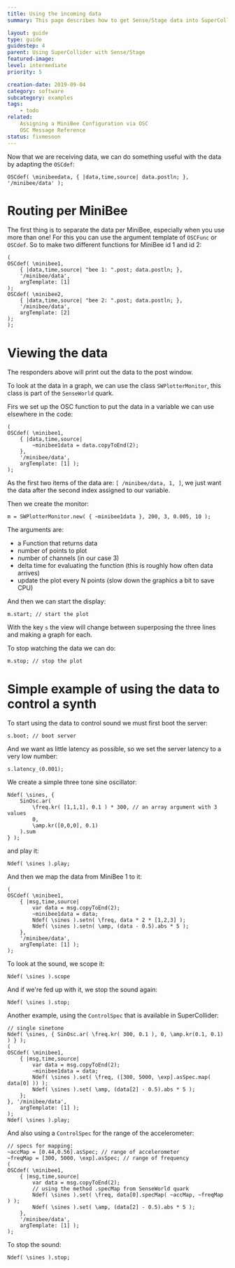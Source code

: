```yaml
---
title: Using the incoming data
summary: This page describes how to get Sense/Stage data into SuperCollider

layout: guide
type: guide
guidestep: 4
parent: Using SuperCollider with Sense/Stage
featured-image:
level: intermediate
priority: 5

creation-date: 2019-09-04
category: software
subcategory: examples
tags:
    - todo
related:
    Assigning a MiniBee Configuration via OSC
    OSC Message Reference
status: fixmesoon
---
```



Now that we are receiving data, we can do something useful with the data by adapting the `OSCdef`:

```
OSCdef( \minibeedata, { |data,time,source| data.postln; }, '/minibee/data' );
```

# Routing per MiniBee

The first thing is to separate the data per MiniBee, especially when you use more than one! For this you can use the argument template of `OSCFunc` or `OSCdef`. So to make two different functions for MiniBee id 1 and id 2:

```
(
OSCdef( \minibee1,
    { |data,time,source| "bee 1: ".post; data.postln; },
    '/minibee/data',
    argTemplate: [1]
);
OSCdef( \minibee2,
    { |data,time,source| "bee 2: ".post; data.postln; },
    '/minibee/data',
    argTemplate: [2]
);
);

```

# Viewing the data

The responders above will print out the data to the post window.

To look at the data in a graph, we can use the class `SWPlotterMonitor`, this class is part of the `SenseWorld` quark.

Firs we set up the OSC function to put the data in a variable we can use elsewhere in the code:

```
(
OSCdef( \minibee1,
    { |data,time,source| 
        ~minibee1data = data.copyToEnd(2);
    },
    '/minibee/data',
    argTemplate: [1] );
);
```

As the first two items of the data are: `[ /minibee/data, 1, ]`, we just want the data after the second index assigned to our variable.

Then we create the monitor:
```
m = SWPlotterMonitor.new( { ~minibee1data }, 200, 3, 0.005, 10 );

```
The arguments are:

* a Function that returns data
* number of points to plot
* number of channels (in our case 3)
* delta time for evaluating the function (this is roughly how often data arrives)
* update the plot every N points (slow down the graphics a bit to save CPU)

And then we can start the display:

```
m.start; // start the plot
```

With the key `s` the view will change between superposing the three lines and making a graph for each.

<!-- **add screenshots** -->

To stop watching the data we can do:

```
m.stop; // stop the plot
```



# Simple example of using the data to control a synth

To start using the data to control sound we must first boot the server:

```
s.boot; // boot server
```

And we want as little latency as possible, so we set the server latency to a very low number:
```
s.latency_(0.001);
```

We create a simple three tone sine oscillator:

```
Ndef( \sines, { 
    SinOsc.ar( 
        \freq.kr( [1,1,1], 0.1 ) * 300, // an array argument with 3 values
        0, 
        \amp.kr([0,0,0], 0.1) 
    ).sum 
} );
```

and play it:

```
Ndef( \sines ).play;
```

And then we map the data from MiniBee 1 to it:

```
(
OSCdef( \minibee1,
    { |msg,time,source| 
        var data = msg.copyToEnd(2);
        ~minibee1data = data;
		Ndef( \sines ).setn( \freq, data * 2 * [1,2,3] );
		Ndef( \sines ).setn( \amp, (data - 0.5).abs * 5 );        
    },
    '/minibee/data',
    argTemplate: [1] );
);
```

To look at the sound, we scope it:
```
Ndef( \sines ).scope
```

And if we're fed up with it, we stop the sound again:
```
Ndef( \sines ).stop;
```

Another example, using the `ControlSpec` that is available in SuperCollider:

```
// single sinetone
Ndef( \sines, { SinOsc.ar( \freq.kr( 300, 0.1 ), 0, \amp.kr(0.1, 0.1) ) } );
(
OSCdef( \minibee1, 
	{ |msg,time,source| 
        var data = msg.copyToEnd(2);
        ~minibee1data = data;
		Ndef( \sines ).set( \freq, ([300, 5000, \exp].asSpec.map( data[0] )) );
		Ndef( \sines ).set( \amp, (data[2] - 0.5).abs * 5 );
	};
}, '/minibee/data',
    argTemplate: [1] );
);
Ndef( \sines ).play;
```

And also using a `ControlSpec` for the range of the accelerometer:

```
// specs for mapping:
~accMap = [0.44,0.56].asSpec; // range of accelerometer
~freqMap = [300, 5000, \exp].asSpec; // range of frequency
(
OSCdef( \minibee1,
    { |msg,time,source| 
        var data = msg.copyToEnd(2);
		// using the method .specMap from SenseWorld quark
		Ndef( \sines ).set( \freq, data[0].specMap( ~accMap, ~freqMap ) );
		Ndef( \sines ).set( \amp, (data[2] - 0.5).abs * 5 );
	},
    '/minibee/data',
    argTemplate: [1] );
);
```

To stop the sound:
```
Ndef( \sines ).stop;
```
